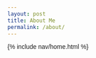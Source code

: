 ```yaml
---
layout: post
title: About Me
permalink: /about/
---
```


{% include nav/home.html %}

<style>
    body {
        font-family: sans-serif;
    }
    /* Container for Flexbox-based layout */
    .flex-container {
        display: flex;
        justify-content: center; /* Center items horizontally */
        flex-wrap: wrap; /* Allow wrapping of items */
        gap: 25px; /* Add space between items */
        margin-top: 20px;
    }
    .flex-item {
        text-align: center;
        flex-basis: calc(25% - 20px); /* Make items take up 25% of the container width */
    }
    .flex-item img {
        width: 100%;
        height: 150px; /* Fixed height for uniformity */
        object-fit: contain; /* Ensure the image fits within the fixed height */
    }
    .flex-item p {
        margin: 5px 0; /* Add some margin for spacing */
    }

    .achievements-container {
        display: flex;
        flex-direction: column;
        width: 100%;
        align-items: center;
    }

    .footer {
        text-align: center;
        padding: 20px;
        background-color: #f1f1f1;
        border-top: 1px solid #24292e;
        margin-top: 20px;
        width: 100%;
        background-color: #121212;
    }

    .footer a {
        margin: 0 10px;
        text-decoration: none;
        background-color: #121212;
    }

    .footer img {
        width: 50px;
        height: 50px;
        border-radius: 50%;
        transition: transform 0.3s ease;
    }

    .footer img:hover {
        transform: scale(1.1);
    }

    .image-gallery {
        display: flex;
        flex-wrap: nowrap;
        overflow-x: auto;
        gap: 10px;
        }

    .image-gallery img {
        max-height: 250px;
        object-fit: cover;
        border-radius: 5px;
    }
</style>

<div class="bio-container" id="bio_container">
    <!-- bio content will be added here by JavaScript -->
</div>

<div class="achievements-container" id="achievements_container">
    <!-- Achievements content will be added here by JavaScript -->
</div>

<div class="flex-container" id="flex_container">
    <!-- content will be added here by JavaScript -->
</div>

<script>
    var container = document.getElementById("flex_container");
    var bioContainer = document.getElementById("bio_container");
    var achievementsContainer = document.getElementById("achievements_container");

    var living_in_the_world = [
        {"flag": "https://raw.githubusercontent.com/isocpp/logos/master/cpp_logo.png", "greeting": "Programming Language", "description": "C++ - 4 years"},
        {"flag": "https://www.competitionsciences.org/wp-content/uploads/2017/04/CYBERPATRIOT_Defense-Competition_Blue.png", "greeting": "Cybersecurity Competition", "description": "CyberPatriot - 2 years"},
        {"flag": "https://cdn.worldvectorlogo.com/logos/kali-1.svg", "greeting": "Linux Distro", "description": "Kali Linux - 3 years"},
        {"flag": "https://upload.wikimedia.org/wikipedia/commons/f/fe/Seal_of_the_United_States_Intelligence_Community.svg", "greeting": "Open Source Intelligence", "description": "OSINT Enthusiast - 4 years"},
        // {"flag": "https://www.freewear.org/images/articles/detail/FW0688_Dise%C3%B1o.png", "greeting": "Read The Friendly Manual!", "description": "RTFM! - 4 years"}
    ];

    var bio_data = {
        "bio": "Hello! I'm Lucas, a freshman attending DNHS. You'll typically find me in cybersecurity (CyberPatriot) or CTF competitions, but in my free time I enjoy building personal projects with C++ and reverse engineering programs. I'm passionate about open source software and intelligence, and in that spirit, do all of my development through Linux.",
    };

    function createFlexItem(location) {
        var flexItem = document.createElement("div");
        flexItem.className = "flex-item";

        var img = document.createElement("img");
        img.src = location.flag;

        var description = document.createElement("p");
        description.textContent = location.description;

        var greeting = document.createElement("p");
        greeting.textContent = location.greeting;

        flexItem.appendChild(img);
        flexItem.appendChild(description);
        flexItem.appendChild(greeting);

        return flexItem;
    }

    var bioItem = document.createElement('div');
    bioItem.style.width = "100%";
    bioItem.style.margin = "0 auto";
    bioItem.innerHTML = `<p>${bio_data.bio}</p>`;
    bioContainer.appendChild(bioItem);

    // First, append the images from living_in_the_world
    for (const location of living_in_the_world) {
        var flexItem = createFlexItem(location);
        container.appendChild(flexItem);
    }

    // Then, create and append the achievements section
    var markdownContent = document.createElement('div');
    markdownContent.style.width = "100%"; // Ensure markdown content has the same width
    markdownContent.style.margin = "0px auto"; // Center align with auto margins and add some spacing
    markdownContent.innerHTML = `
        <h2>My Achievements</h2>
        <ul>
            <li>4th place @ CyberPatriot XVI Semifinals</li>
            <li>3rd place @ CyberPatriot XVI State Round</li>
            <li>1st place MS Team @ SoCal Cyber Cup Final Round (3rd plaec overall competing against colleges)</li>
            <li>1st place MS Team @ SoCal Cyber Cup Qualifier Round (4th place overall); competed as OSINT, Password Cracking, Forensics, Network Analysis, and Reverse Engineering expert</li>
            <li>2nd place MS Team @ Space Grand Challenge</li>
        </ul>
        <break>
        <h2>My Experience</h2>
        <ul>
            <li><b>C++</b> - 5 years exp; Competed in a substantial number of Competitive Programming competitions using C++, including USACO (Bronze), CodeForces (rated 972), and Leetcode.</li>
            <li><b>Assembly</b> - 3 years exp; Competed in multiple CTF competitions as a reverse engineer decompiling and analyzing ASM code.</li>
            <li><b>C</b> - 3 years exp; Competed in multiple CTF competitions as a reverse engineer decompiling and analyzing C code.</li>
            <li><b>Python</b> - 6 years exp; Developed large number of data projects and applications, including Krayt, a tool used to convert YouTube videos to locally downloaded files.</li>
            <li><b>Bash & CMD</b> - 3 years exp; Competed in CyberPatriot to secure systems and mitigate incidents - developed system auditing scripts using Bash (Unix) and CMD (Windows).</li>
            <li><b>Java</b> - 4 years exp; developed various programs using Java w/ OOP</li>
            <li><b>JavaScript</b> - 4 years exp; developed JavaScript code during my time in CS classes.</li>
            <li><b>Rust</b> - 0.1 years exp; Just started learning Rust!</li>
            <li><b>Go, Perl, Ruby, & R</b> - 1 year exp; languages learned during competitions for reverse engineering!</li>
        </ul>
    `;

    // Append markdown content to the achievements container
    achievementsContainer.appendChild(markdownContent);

    container.appendChild(achievementsContainer);

    // Create footer section
    var footer = document.createElement('div');
    footer.className = "footer";
    footer.innerHTML = `
        <a href="https://github.com/Parallaxes" target="_blank">
            <img src="https://cdn-icons-png.flaticon.com/512/25/25231.png" alt="GitHub">
        </a>
    `;

    container.appendChild(footer);
</script>

<script src="https://utteranc.es/client.js"
        repo="parallaxes/lucas_2025"
        issue-term="pathname"
        theme="github-light"
        crossorigin="anonymous"
        async>
</script>